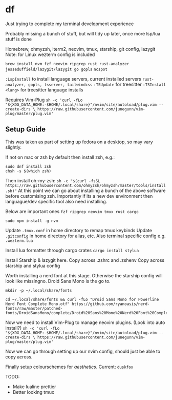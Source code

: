 # df
Just trying to complete my terminal development experience

Probably missing a bunch of stuff, but will tidy up later, once more lsp/lua stuff is done

Homebrew, ohmyzsh, iterm2, neovim, tmux, starship, git config, lazygit
Note: for Linux wezterm config is included

`brew install nvm fzf neovim ripgrep rust rust-analyzer jesseduffield/lazygit/lazygit go gopls`
`ncspot`

`:LspInstall` to install language servers, current installed servers `rust-analyzer, gopls, tsserver, tailwindcss`
`:TSUpdate` for treesitter
`:TSInstall <lang>` for treesitter language installs

Requires Vim-Plug
`sh -c 'curl -fLo "${XDG_DATA_HOME:-$HOME/.local/share}"/nvim/site/autoload/plug.vim --create-dirs \
       https://raw.githubusercontent.com/junegunn/vim-plug/master/plug.vim'`

## Setup Guide 

This was taken as part of setting up fedora on a desktop, so may vary slightly.

If not on mac or zsh by default then install zsh, e.g.:
```
sudo dnf install zsh
chsh -s $(which zsh)
```

Then install oh-my-zsh: `sh -c "$(curl -fsSL https://raw.githubusercontent.com/ohmyzsh/ohmyzsh/master/tools/install.sh)"`
At this point we can go about installing a bunch of the above software before customising zsh. Importantly if its a new dev environment then languague/dev specific tool also need installing.

Below are important ones
`fzf ripgrep neovim tmux rust cargo`

`sudo npm install -g nvm`

Update `.tmux.conf` in home directory to remap tmux keybinds
Update `.gitconfig` in home directory for alias, etc.
Also terminal specific config e.g. `.wezterm.lua`

Install lua formatter through cargo crates
`cargo install stylua`

Install Starship & lazygit here.
Copy across .zshrc and .zshenv
Copy across starship and stylua config

Worth installing a nerd font at this stage. Otherwise the starship config will look like missingno. Droid Sans Mono is the go to.

```
mkdir -p ~/.local/share/fonts

cd ~/.local/share/fonts && curl -fLo "Droid Sans Mono for Powerline Nerd Font Complete Mono.otf" https://github.com/ryanoasis/nerd-fonts/raw/master/patched-fonts/DroidSansMono/complete/Droid%20Sans%20Mono%20Nerd%20Font%20Complete%20Mono.otf
```

Now we need to install Vim-Plug to manage neovim plugins. (Look into auto install?)
`sh -c 'curl -fLo "${XDG_DATA_HOME:-$HOME/.local/share}"/nvim/site/autoload/plug.vim --create-dirs \
       https://raw.githubusercontent.com/junegunn/vim-plug/master/plug.vim'`

Now we can go through setting up our nvim config, should just be able to copy across.

Finally setup colourschemes for *aesthetics*.
Current: `duskfox`

TODO:
- Make lualine prettier
- Better looking tmux
